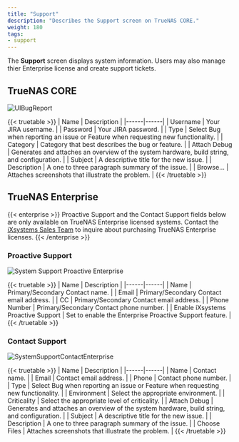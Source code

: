 ```yaml
---
title: "Support"
description: "Describes the Support screen on TrueNAS CORE."
weight: 180
tags:
- support
---
```


The **Support** screen displays system information. Users may also manage thier Enterprise license and create support tickets.

## TrueNAS CORE

![UIBugReport](/images/CORE/System/UIBugReport.png "Writing a Bug Report")

{{< truetable >}}
| Name | Description |
|------|------|
| Username | Your JIRA username. |
| Password | Your JIRA password. |
| Type | Select Bug when reporting an issue or Feature when requesting new functionality. |
| Category |  Category that best describes the bug or feature. |
| Attach Debug | Generates and attaches an overview of the system hardware, build string, and configuration. |
| Subject | A descriptive title for the new issue. |
| Description | A one to three paragraph summary of the issue. |
| Browse... | Attaches screenshots that illustrate the problem. |
{{< /truetable >}}

## TrueNAS Enterprise

{{< enterprise >}}
Proactive Support and the Contact Support fields below are only available on TrueNAS Enterprise licensed systems. 
Contact the [iXsystems Sales Team](mailto:sales@ixsystems.com) to inquire about purchasing TrueNAS Enterprise licenses.
{{< /enterprise >}}

### Proactive Support

![System Support Proactive Enterprise](/images/CORE/System/SystemSupportProactiveEnterprise.png "Proactive Support: Enterprise") 

{{< truetable >}}
| Name | Description |
|------|------|
| Name | Primary/Secondary Contact name. |
| Email | Primary/Secondary Contact email address. |
| CC | Primary/Secondary Contact email address. |
| Phone Number | Primary/Secondary Contact phone number. |
| Enable iXsystems Proactive Support | Set to enable the Enterprise Proactive Support feature. |
{{< /truetable >}}

### Contact Support

![SystemSupportContactEnterprise](/images/CORE/System/SystemSupportContactEnterprise.png "Support Contact: Enterprise")

{{< truetable >}}
| Name | Description |
|------|------|
| Name | Contact name. |
| Email | Contact email address. |
| Phone | Contact phone number. |
| Type | Select Bug when reporting an issue or Feature when requesting new functionality. |
| Environment | Select the appropriate environment. |
| Criticality | Select the appropriate level of criticality. |
| Attach Debug | Generates and attaches an overview of the system hardware, build string, and configuration. |
| Subject | A descriptive title for the new issue. |
| Description | A one to three paragraph summary of the issue. |
| Choose Files | Attaches screenshots that illustrate the problem. |
{{< /truetable >}}
